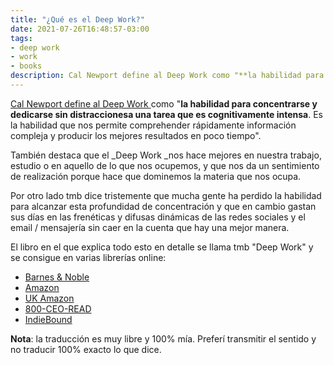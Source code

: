 ```yaml
---
title: "¿Qué es el Deep Work?"
date: 2021-07-26T16:48:57-03:00
tags:
- deep work
- work
- books
description: Cal Newport define al Deep Work como "**la habilidad para concentrarse y dedicarse sin distraccionesa una tarea que es cognitivamente intensa**.
---
```


[Cal Newport define al Deep Work ](https://www.calnewport.com/books/deep-work/)como "**la habilidad para concentrarse y dedicarse sin distraccionesa una tarea que es cognitivamente intensa**. Es la habilidad que nos permite comprehender rápidamente información compleja y producir los mejores resultados en poco tiempo".

También destaca que el \_Deep Work \_nos hace mejores en nuestra trabajo, estudio o en aquello de lo que nos ocupemos, y que nos da un sentimiento de realización porque hace que dominemos la materia que nos ocupa.

Por otro lado tmb dice tristemente que mucha gente ha perdido la habilidad para alcanzar esta profundidad de concentración y que en cambio gastan sus días en las frenéticas y difusas dinámicas de las redes sociales y el email / mensajería sin caer en la cuenta que hay una mejor manera.

El libro en el que explica todo esto en detalle se llama tmb "Deep Work" y se consigue en varias librerías online:

-   [Barnes & Noble](https://www.barnesandnoble.com/w/deep-work-cal-newport/1121861058)
-   [Amazon](https://www.amazon.com/gp/product/1455586692/ref=as_li_qf_asin_il_tl?ie=UTF8&tag=stuhac-20&creative=9325&linkCode=as2&creativeASIN=1455586692&linkId=ec7ed5a0e59a7cff8b7833d3e8e560c7)
-   [UK Amazon ](https://www.amazon.co.uk/Deep-Work-Focused-Distracted/dp/0349411905/ref=tmm_pap_swatch_0?_encoding=UTF8&qid=1445006467&sr=1-1)
-   [800-CEO-READ](https://800ceoread.com/products/deep-work-cal-newport-english?selected=367826)
-   [IndieBound](https://www.indiebound.org/book/9781455586691)

**Nota**: la traducción es muy libre y 100% mía. Preferí transmitir el sentido y no traducir 100% exacto lo que dice.
